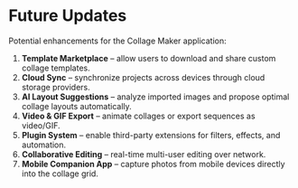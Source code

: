 # Future Updates

Potential enhancements for the Collage Maker application:

1. **Template Marketplace** – allow users to download and share custom collage templates.
2. **Cloud Sync** – synchronize projects across devices through cloud storage providers.
3. **AI Layout Suggestions** – analyze imported images and propose optimal collage layouts automatically.
4. **Video & GIF Export** – animate collages or export sequences as video/GIF.
5. **Plugin System** – enable third-party extensions for filters, effects, and automation.
6. **Collaborative Editing** – real-time multi-user editing over network.
7. **Mobile Companion App** – capture photos from mobile devices directly into the collage grid.
